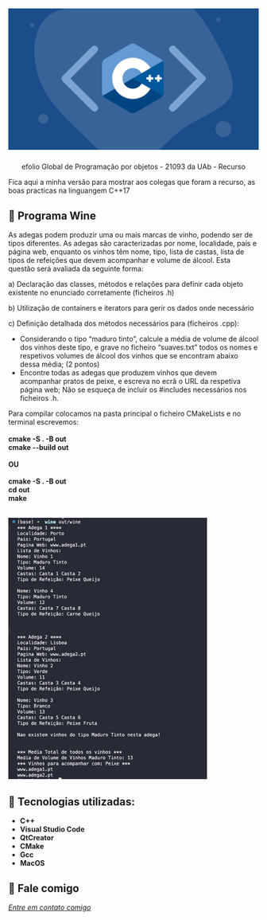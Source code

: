 <h1 align="center">
    <img width="600" src="cplusplus.png" />
</h1>


<p align="center">
efolio Global de Programação por objetos - 21093 da UAb - Recurso
</p>


Fica aqui a minha versão para mostrar aos colegas que foram a recurso, as boas practicas na linguangem C++17

📌 Programa Wine
------------------
As adegas podem produzir uma ou mais marcas de vinho, podendo ser de tipos diferentes. As adegas são caracterizadas por nome, localidade, país e página web, enquanto os vinhos têm nome, tipo, lista de castas, lista de tipos de refeições que devem acompanhar e volume de álcool.
Esta questão será avaliada da seguinte forma:

a) Declaração das classes, métodos e relações para definir cada objeto existente no enunciado corretamente (ficheiros .h) 

b) Utilização de containers e iterators para gerir os dados onde necessário 

c) Definição detalhada dos métodos necessários para (ficheiros .cpp):
- Considerando o tipo “maduro tinto”, calcule a média de volume de álcool dos vinhos deste tipo, e grave no ficheiro “suaves.txt” todos os nomes e respetivos volumes de álcool dos vinhos que se encontram abaixo dessa média; (2 pontos)
- Encontre todas as adegas que produzem vinhos que devem acompanhar pratos de peixe, e escreva no ecrã o URL da respetiva página web; 
Não se esqueça de incluir os #includes necessários nos ficheiros .h.
 
Para compilar colocamos na pasta principal o ficheiro CMakeLists e no terminal escrevemos:<br>
<br>
<strong>cmake -S . -B out</strong><br>
<strong>cmake --build out</strong><br>
<br>
<strong>OU</strong><br>
<br>
<strong>cmake -S . -B out</strong> <br>
<strong>cd out </strong><br>
<strong>make</strong><br>

<br>

<img width="400" src="tela.jpg" >


🔧 Tecnologias utilizadas:
------------------

- <strong>C++</strong>
- <strong>Visual Studio Code</strong>
- <strong>QtCreator</strong>
- <strong>CMake</strong>
- <strong>Gcc</strong>
- <strong>MacOS</strong>

💬 Fale comigo
------------------
[*Entre em contato comigo*](https://www.linkedin.com/in/ivo-baptista-3712144/)


